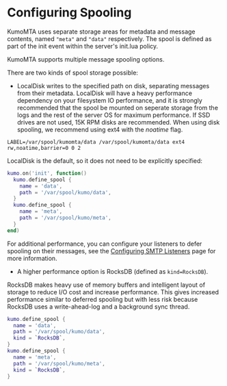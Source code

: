 # Configuring Spooling

KumoMTA uses separate storage areas for metadata and message contents, named `"meta"` and `"data"` respectively. The spool is defined as part of the init event within the server's init.lua policy.

KumoMTA supports multiple message spooling options.

There are two kinds of spool storage possible:

* LocalDisk writes to the specified path on disk, separating messages from their metadata. LocalDisk will have a heavy performance dependency on your filesystem IO performance, and it is strongly recommended that the spool be mounted on seperate storage from the logs and the rest of the server OS for maximum performance. If SSD drives are not used, 15K RPM disks are recommended. When using disk spooling, we recommend using ext4 with the *noatime* flag.

```text
LABEL=/var/spool/kumomta/data /var/spool/kumomta/data ext4 rw,noatime,barrier=0 0 2
```

LocalDisk is the default, so it does not need to be explicitly specified:

```lua
kumo.on('init', function()
  kumo.define_spool {
    name = 'data',
    path = '/var/spool/kumo/data',
  }
  kumo.define_spool {
    name = 'meta',
    path = '/var/spool/kumo/meta',
  }
end)
```

For additional performance, you can configure your listeners to defer spooling on their messages, see the [Configuring SMTP Listeners](./smtplisteners.md) page for more information.

* A higher performance option is RocksDB (defined as `kind=RocksDB`).

RocksDB makes heavy use of memory buffers and intelligent layout of storage
to reduce I/O cost and increase performance. This gives increased performance similar to deferred spooling but with less risk because RocksDB uses a write-ahead-log and a background sync thread.

```lua
kumo.define_spool {
  name = 'data',
  path = '/var/spool/kumo/data',
  kind = `RocksDB`,
}
kumo.define_spool {
  name = 'meta',
  path = '/var/spool/kumo/meta',
  kind = `RocksDB`,
}
```
